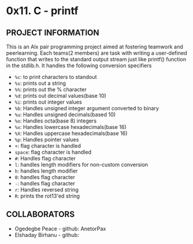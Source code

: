 # 0x11. C - printf

## PROJECT INFORMATION
This is an Alx pair programming project aimed at fostering teamwork and
peerlearning.
Each teams(2 members) are task with writing a user-defined function that writes to the
standard output stream just like printf() function in the stdlib.h.
It handles the following conversion specifiers
+ `%c`: to print characters to standout
+ `%s`: prints out a string
+ `%%`: prints out the % character
+ `%d`: prints out decimal values(base 10)
+ `%i`: prints out integer values
+ `%b`: Handles unsigned integer argument converted to binary
+ `%u`: Handles unsigned decimals(based 10)
+ `%o`: Handles octa(base 8) integers
+ `%x`: Handles lowercase hexadecimals(base 16)
+ `%X`: Handles uppercase hexadecimals(base 16)
+ `%p`: Handles pointer values
+ `+`: flag character is handled
+ `space`: flag character is handled
+ `#`: Handles flag character
+ `l`: handles length modifiers for non-custom conversion
+ `h`: handles length modifier
+ `0`: handles flag character
+ `-`: handles flag character
+ `r`: Handles reversed string
+ `R`: prints the rot13'ed string

## COLLABORATORS
+ Ogedegbe Peace - github: AnetorPax
+ Elshaday Birhanu - github: 